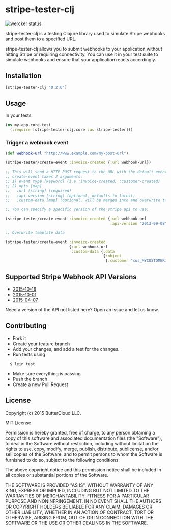 # stripe-tester-clj

[![wercker status](https://app.wercker.com/status/71c78aa4a3202a075b26f37e829d3072/s/master "wercker status")](https://app.wercker.com/project/bykey/71c78aa4a3202a075b26f37e829d3072)

stripe-tester-clj is a testing Clojure library used to simulate Stripe webhooks and post them to a specified URL.

stripe-tester-clj allows you to submit webhooks to your application without hitting Stripe or requiring connectivity. You can use it in your test suite to simulate webhooks and ensure that your application reacts accordingly.


## Installation

```clojure
[stripe-tester-clj "0.2.0"]
```

## Usage

In your tests:

```clojure
(ns my-app.core-test
  (:require [stripe-tester-clj.core :as stripe-tester]))
```

### Trigger a webhook event


```clojure
(def webhook-url "http://www.example.com/my-post-url")

(stripe-tester/create-event :invoice-created {:url webhook-url})

;; This will send a HTTP POST request to the URL with the default event data as JSON
;; create-event takes 2 arguments:
;; 1) event type [keyword] (i.e :invoice-created, :customer-created)
;; 2) opts [map]
;;   :url [string] (required)
;;   :api-version [string] (optional, defaults to latest)
;;   :custom-data [map] (optional, will be merged into and overwrite template values)

;; You can specify a specific version of the stripe api to use:

(stripe-tester/create-event :invoice-created {:url webhook-url
                                              :api-version "2013-09-08"})

;; Overwrite template data

(stripe-tester/create-event :invoice-created
                            {:url webhook-url
                             :custom-data {:data
                                           {:object
                                            {:customer "cus_MYCUSTOMERID"}}})

```

## Supported Stripe Webhook API Versions

* [2015-10-16](https://github.com/buttercloud/stripe-tester-clj/tree/master/stripe-webhooks/2015-10-16)
* [2015-10-01](https://github.com/buttercloud/stripe-tester-clj/tree/master/stripe-webhooks/2015-10-01)
* [2015-04-07](https://github.com/buttercloud/stripe-tester-clj/tree/master/stripe-webhooks/2015-04-07)

Need a version of the API not listed here? Open an issue and let us know.


## Contributing

* Fork it
* Create your feature branch
* Add your changes, and add a test for the changes.
* Run tests using

```bash
  $ lein test
```
* Make sure everything is passing
* Push the branch
* Create a new Pull Request

## License

Copyright (c) 2015 ButterCloud LLC.

MIT License

Permission is hereby granted, free of charge, to any person obtaining
a copy of this software and associated documentation files (the
"Software"), to deal in the Software without restriction, including
without limitation the rights to use, copy, modify, merge, publish,
distribute, sublicense, and/or sell copies of the Software, and to
permit persons to whom the Software is furnished to do so, subject to
the following conditions:

The above copyright notice and this permission notice shall be
included in all copies or substantial portions of the Software.

THE SOFTWARE IS PROVIDED "AS IS", WITHOUT WARRANTY OF ANY KIND,
EXPRESS OR IMPLIED, INCLUDING BUT NOT LIMITED TO THE WARRANTIES OF
MERCHANTABILITY, FITNESS FOR A PARTICULAR PURPOSE AND
NONINFRINGEMENT. IN NO EVENT SHALL THE AUTHORS OR COPYRIGHT HOLDERS BE
LIABLE FOR ANY CLAIM, DAMAGES OR OTHER LIABILITY, WHETHER IN AN ACTION
OF CONTRACT, TORT OR OTHERWISE, ARISING FROM, OUT OF OR IN CONNECTION
WITH THE SOFTWARE OR THE USE OR OTHER DEALINGS IN THE SOFTWARE.

